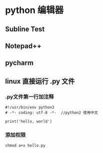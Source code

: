# python 编辑器

## Subline Test

## Notepad++

## pycharm


## linux 直接运行 .py 文件

### .py文件第一行加注释

	#!/usr/bin/env python3
	# -*- coding: utf-8 -*-  //python2 使用中文

	print('hello, world')

### 添加权限

	chmod a+x hello.py

